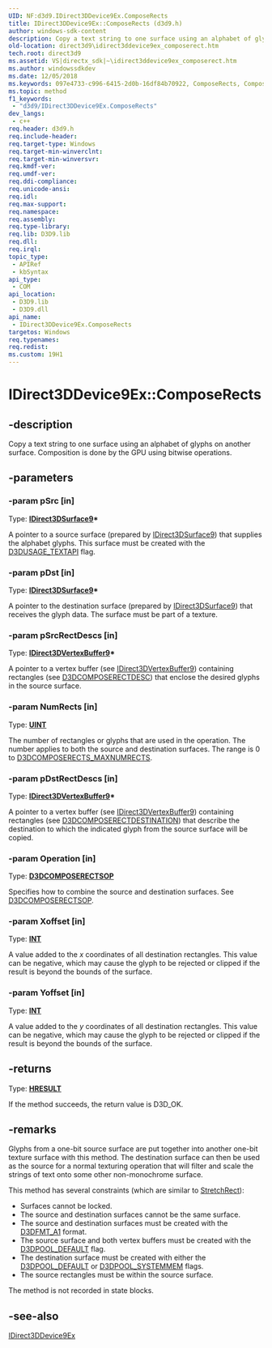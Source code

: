 ```yaml
---
UID: NF:d3d9.IDirect3DDevice9Ex.ComposeRects
title: IDirect3DDevice9Ex::ComposeRects (d3d9.h)
author: windows-sdk-content
description: Copy a text string to one surface using an alphabet of glyphs on another surface. Composition is done by the GPU using bitwise operations.
old-location: direct3d9\idirect3ddevice9ex_composerect.htm
tech.root: direct3d9
ms.assetid: VS|directx_sdk|~\idirect3ddevice9ex_composerect.htm
ms.author: windowssdkdev
ms.date: 12/05/2018
ms.keywords: 097e4733-c996-6415-2d0b-16df84b70922, ComposeRects, ComposeRects method [Direct3D 9], ComposeRects method [Direct3D 9],IDirect3DDevice9Ex interface, IDirect3DDevice9Ex interface [Direct3D 9],ComposeRects method, IDirect3DDevice9Ex.ComposeRects, IDirect3DDevice9Ex::ComposeRects, d3d9/IDirect3DDevice9Ex::ComposeRects, direct3d9.idirect3ddevice9ex_composerect
ms.topic: method
f1_keywords: 
 - "d3d9/IDirect3DDevice9Ex.ComposeRects"
dev_langs:
 - c++
req.header: d3d9.h
req.include-header: 
req.target-type: Windows
req.target-min-winverclnt: 
req.target-min-winversvr: 
req.kmdf-ver: 
req.umdf-ver: 
req.ddi-compliance: 
req.unicode-ansi: 
req.idl: 
req.max-support: 
req.namespace: 
req.assembly: 
req.type-library: 
req.lib: D3D9.lib
req.dll: 
req.irql: 
topic_type:
 - APIRef
 - kbSyntax
api_type:
 - COM
api_location:
 - D3D9.lib
 - D3D9.dll
api_name:
 - IDirect3DDevice9Ex.ComposeRects
targetos: Windows
req.typenames: 
req.redist: 
ms.custom: 19H1
---
```


# IDirect3DDevice9Ex::ComposeRects


## -description


Copy a text string to one surface using an alphabet of glyphs on another surface. Composition is done by the GPU using bitwise operations.


## -parameters




### -param pSrc [in]

Type: <b><a href="https://docs.microsoft.com/windows/desktop/api/d3d9helper/nn-d3d9helper-idirect3dsurface9">IDirect3DSurface9</a>*</b>

A pointer to a source surface (prepared by <a href="https://docs.microsoft.com/windows/desktop/api/d3d9helper/nn-d3d9helper-idirect3dsurface9">IDirect3DSurface9</a>) that supplies the alphabet glyphs. This surface must be created with the <a href="https://docs.microsoft.com/windows/desktop/direct3d9/d3dusage">D3DUSAGE_TEXTAPI</a> flag.


### -param pDst [in]

Type: <b><a href="https://docs.microsoft.com/windows/desktop/api/d3d9helper/nn-d3d9helper-idirect3dsurface9">IDirect3DSurface9</a>*</b>

A pointer to the destination surface (prepared by <a href="https://docs.microsoft.com/windows/desktop/api/d3d9helper/nn-d3d9helper-idirect3dsurface9">IDirect3DSurface9</a>) that receives the glyph data. The surface must be part of a texture.


### -param pSrcRectDescs [in]

Type: <b><a href="https://docs.microsoft.com/windows/desktop/api/d3d9helper/nn-d3d9helper-idirect3dvertexbuffer9">IDirect3DVertexBuffer9</a>*</b>

A pointer to a vertex buffer (see <a href="https://docs.microsoft.com/windows/desktop/api/d3d9helper/nn-d3d9helper-idirect3dvertexbuffer9">IDirect3DVertexBuffer9</a>) containing rectangles (see <a href="https://docs.microsoft.com/windows/desktop/direct3d9/d3dcomposerectdesc">D3DCOMPOSERECTDESC</a>) that enclose the desired glyphs in the source surface.


### -param NumRects [in]

Type: <b><a href="https://docs.microsoft.com/windows/desktop/WinProg/windows-data-types">UINT</a></b>

The number of rectangles or glyphs that are used in the operation. The number applies to both the source and destination surfaces. The range is 0 to <a href="https://docs.microsoft.com/windows/desktop/direct3d9/d3dcomposerects-maxnumrects">D3DCOMPOSERECTS_MAXNUMRECTS</a>.


### -param pDstRectDescs [in]

Type: <b><a href="https://docs.microsoft.com/windows/desktop/api/d3d9helper/nn-d3d9helper-idirect3dvertexbuffer9">IDirect3DVertexBuffer9</a>*</b>

A pointer to a vertex buffer (see <a href="https://docs.microsoft.com/windows/desktop/api/d3d9helper/nn-d3d9helper-idirect3dvertexbuffer9">IDirect3DVertexBuffer9</a>) containing rectangles (see <a href="https://docs.microsoft.com/windows/desktop/direct3d9/d3dcomposerectdestination">D3DCOMPOSERECTDESTINATION</a>) that describe the destination to which the indicated glyph from the source surface will be copied.


### -param Operation [in]

Type: <b><a href="https://docs.microsoft.com/windows/desktop/direct3d9/d3dcomposerectsop">D3DCOMPOSERECTSOP</a></b>

Specifies how to combine the source and destination surfaces. See <a href="https://docs.microsoft.com/windows/desktop/direct3d9/d3dcomposerectsop">D3DCOMPOSERECTSOP</a>.


### -param Xoffset [in]

Type: <b><a href="https://docs.microsoft.com/windows/desktop/WinProg/windows-data-types">INT</a></b>

A value added to the <i>x</i> coordinates of all destination rectangles. This value can be negative, which may cause the glyph to be rejected or clipped if the result is beyond the bounds of the surface.


### -param Yoffset [in]

Type: <b><a href="https://docs.microsoft.com/windows/desktop/WinProg/windows-data-types">INT</a></b>

A value added to the <i>y</i> coordinates of all destination rectangles. This value can be negative, which may cause the glyph to be rejected or clipped if the result is beyond the bounds of the surface.


## -returns



Type: <b><a href="https://docs.microsoft.com/previous-versions/windows/desktop/legacy/hh437604(v=vs.85)">HRESULT</a></b>

If the method succeeds, the return value is D3D_OK.




## -remarks



Glyphs from a one-bit source surface are put together into another one-bit texture surface with this method. The destination surface can then be used as the source for a normal texturing operation that will filter and scale the strings of text onto some other non-monochrome surface.

This method has several constraints (which are similar to <a href="https://docs.microsoft.com/windows/desktop/api/d3d9helper/nf-d3d9helper-idirect3ddevice9-stretchrect">StretchRect</a>):

<ul>
<li>Surfaces cannot be locked.</li>
<li>The source and destination surfaces cannot be the same surface.</li>
<li>The source and destination surfaces must be created with the <a href="https://docs.microsoft.com/windows/desktop/direct3d9/d3dformat">D3DFMT_A1</a> format.</li>
<li>The source surface and both vertex buffers must be created with the <a href="https://docs.microsoft.com/windows/desktop/direct3d9/d3dpool">D3DPOOL_DEFAULT</a> flag.</li>
<li>The destination surface must be created with either the <a href="https://docs.microsoft.com/windows/desktop/direct3d9/d3dpool">D3DPOOL_DEFAULT</a> or <a href="https://docs.microsoft.com/windows/desktop/direct3d9/d3dpool">D3DPOOL_SYSTEMMEM</a> flags.</li>
<li>The source rectangles must be within the source surface.</li>
</ul>
The method is not recorded in state blocks.




## -see-also




<a href="https://docs.microsoft.com/windows/desktop/api/d3d9/nn-d3d9-idirect3ddevice9ex">IDirect3DDevice9Ex</a>
 

 


